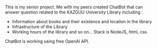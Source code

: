 This is my senior project. Me with my peers created ChatBot that can answer question related to the KAZGUU University Library including :
 - Information about books and their existence and location in the library
 - Infrastructure of the Library
 - Working hours of the library and so on...
Stack is NodeJS, html, css.

ChatBot is working using free OpenAI API. 
